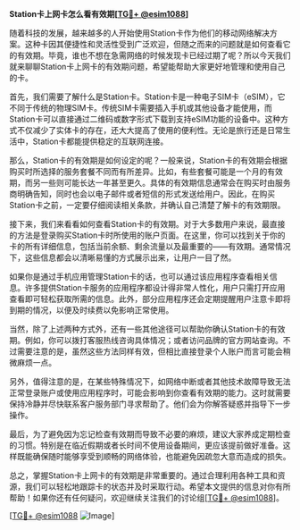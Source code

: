 **Station卡上网卡怎么看有效期[[TG💪+ @esim1088](https://t.me/s/esim1088)]**

随着科技的发展，越来越多的人开始使用Station卡作为他们的移动网络解决方案。这种卡因其便捷性和灵活性受到广泛欢迎，但随之而来的问题就是如何查看它的有效期。毕竟，谁也不想在急需网络的时候发现卡已经过期了呢？所以今天我们就来聊聊Station卡上网卡的有效期问题，希望能帮助大家更好地管理和使用自己的卡。

首先，我们需要了解什么是Station卡。Station卡是一种电子SIM卡（eSIM），它不同于传统的物理SIM卡。传统SIM卡需要插入手机或其他设备才能使用，而Station卡可以直接通过二维码或数字形式下载到支持eSIM功能的设备中。这种方式不仅减少了实体卡的存在，还大大提高了使用的便利性。无论是旅行还是日常生活中，Station卡都能提供稳定的互联网连接。

那么，Station卡的有效期是如何设定的呢？一般来说，Station卡的有效期会根据购买时所选择的服务套餐不同而有所差异。比如，有些套餐可能是一个月的有效期，而另一些则可能长达一年甚至更久。具体的有效期信息通常会在购买时由服务商明确告知，同时也会以电子邮件或者短信的形式发送给用户。因此，在购买Station卡之前，一定要仔细阅读相关条款，并确认自己清楚了解卡的有效期限。

接下来，我们来看看如何查看Station卡的有效期。对于大多数用户来说，最直接的方法是登录购买Station卡时所使用的账户页面。在这里，你可以找到关于你的卡的所有详细信息，包括当前余额、剩余流量以及最重要的——有效期。通常情况下，这些信息都会以清晰易懂的方式展示出来，让用户一目了然。

如果你是通过手机应用管理Station卡的话，也可以通过该应用程序查看相关信息。许多提供Station卡服务的应用程序都设计得非常人性化，用户只需打开应用查看即可轻松获取所需的信息。此外，部分应用程序还会定期提醒用户注意卡即将到期的情况，以便及时续费以免影响正常使用。

当然，除了上述两种方式外，还有一些其他途径可以帮助你确认Station卡的有效期。例如，你可以拨打客服热线咨询具体情况；或者访问品牌的官方网站查询。不过需要注意的是，虽然这些方法同样有效，但相比直接登录个人账户而言可能会稍微麻烦一点。

另外，值得注意的是，在某些特殊情况下，如网络中断或者其他技术故障导致无法正常登录账户或使用应用程序时，可能会影响到你查看有效期的能力。这时就需要保持冷静并尽快联系客户服务部门寻求帮助了。他们会为你解答疑惑并指导下一步操作。

最后，为了避免因为忘记检查有效期而导致不必要的麻烦，建议大家养成定期检查的习惯。特别是在临近假期或者长时间不使用设备期间，更应该提前做好准备。这样既能确保随时能够享受到顺畅的网络体验，也能避免因疏忽大意而造成的损失。

总之，掌握Station卡上网卡的有效期是非常重要的。通过合理利用各种工具和资源，我们可以轻松地跟踪卡的状态并及时采取行动。希望本文提供的信息对你有所帮助！如果你还有任何疑问，欢迎继续关注我们的讨论组[[TG💪+ @esim1088](https://t.me/s/esim1088)]。

[[TG💪+ @esim1088](https://t.me/s/esim1088) ![Image](https://i.postimg.cc/4NQfJmqS/Snipaste-2025-05-13-00-14-12.png)]